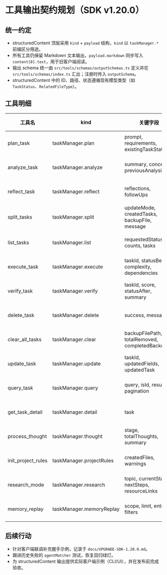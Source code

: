 # 工具输出契约规划（SDK v1.20.0）

## 统一约定
- structuredContent 顶层采用 `kind` + `payload` 结构，`kind` 以 `taskManager.*` 前缀区分用途。
- 所有工具仍保留 Markdown 文本输出，`payload.markdown` 同步写入 `content[0].text`，用于旧客户端阅读。
- 输出 schema 统一由 `src/tools/schemas/outputSchemas.ts` 定义并在 `src/tools/schemas/index.ts` 汇出；注册时传入 `outputSchema`。
- structuredContent 中的 ID、路径、状态遵循现有模型类型（如 `TaskStatus`、`RelatedFileType`）。

## 工具明细
| 工具名 | kind | 关键字段 | 数据来源 | 校验/测试 | 状态 |
| --- | --- | --- | --- | --- | --- |
| plan_task | taskManager.plan | prompt, requirements, existingTaskStats | getPlanTaskPrompt, getAllTasks | schema + 快照 | 已实现 |
| analyze_task | taskManager.analyze | summary, concept, previousAnalysis | 入参 + prompt | schema + 快照 | 已实现 |
| reflect_task | taskManager.reflect | reflections, followUps | getReflectTaskPrompt, 入参 | schema + 快照 | 已实现 |
| split_tasks | taskManager.split | updateMode, createdTasks, backupFile, message | batchCreateOrUpdateTasks 等 | schema + 数据断言 | 已实现 |
| list_tasks | taskManager.list | requestedStatus, counts, tasks | getAllTasks | schema + 快照 | 已实现 |
| execute_task | taskManager.execute | taskId, statusBefore, complexity, dependencies | getTaskById, assessTaskComplexity | schema + 单元测试 | 已实现 |
| verify_task | taskManager.verify | taskId, score, statusAfter, summary | getVerifyTaskPrompt, updateTaskStatus | schema + 单元测试 | 已实现 |
| delete_task | taskManager.delete | success, message | deleteTask 模型层 | schema + 单元测试 | 已实现 |
| clear_all_tasks | taskManager.clear | backupFilePath, totalRemoved, completedBackedUp | modelClearAllTasks | schema + 单元测试 | 已实现 |
| update_task | taskManager.update | taskId, updatedFields, updatedTask | updateTaskContent | schema + 单元测试 | 已实现 |
| query_task | taskManager.query | query, isId, results, pagination | searchTasksWithCommand | schema + 数据断言 | 已实现 |
| get_task_detail | taskManager.detail | task | getTaskDetail | schema + 数据断言 | 已实现 |
| process_thought | taskManager.thought | stage, totalThoughts, summary | processThoughtSchema 入参 | schema + 快照 | 已实现 |
| init_project_rules | taskManager.projectRules | createdFiles, warnings | initProjectRules | schema + 文件断言 | 已实现 |
| research_mode | taskManager.research | topic, currentState, nextSteps, resourceLinks | researchMode | schema + 快照 | 已实现 |
| memory_replay | taskManager.memoryReplay | scope, limit, entries, filters | memoryStore.listRecent | schema + 单元测试 | 已实现 |

## 后续行动
- 针对客户端联调补充握手示例，记录于 `docs/UPGRADE-SDK-1.20.0.md`。
- 跟进历史失败的 `agentMatcher` 测试，恢复回归绿灯。
- 为 structuredContent 输出提供实际客户端示例（CLI/UI），并在发布前完成验收。